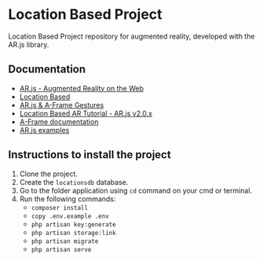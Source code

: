 # Location Based Project

Location Based Project repository for augmented  reality, developed with the AR.js library.

## Documentation

- [AR.js - Augmented Reality on the Web](https://ar-js-org.github.io/AR.js-Docs/)
- [Location Based](https://ar-js-org.github.io/AR.js-Docs/location-based/)
- [AR.js & A-Frame Gestures](https://github.com/fcor/arjs-gestures)
- [Location Based AR Tutorial - AR.js v2.0.x](https://github.com/nicolocarpignoli/location-based-ar-tutorial)
- [A-Frame documentation](https://aframe.io/)
- [AR.js examples](https://github.com/AR-js-org/AR.js)

## Instructions to install the project

1. Clone the project.
2. Create the `locationsdb` database.
3. Go to the folder application using `cd` command on your cmd or terminal.
4. Run the following commands:
    - `composer install`
    - `copy .env.example .env`
    - `php artisan key:generate`
    - `php artisan storage:link`
    - `php artisan migrate`
    - `php artisan serve`